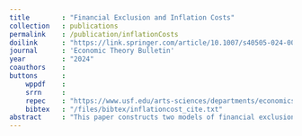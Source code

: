 ```yaml
---
title        : "Financial Exclusion and Inflation Costs"
collection   : publications
permalink    : /publication/inflationCosts
doilink      : "https://link.springer.com/article/10.1007/s40505-024-00265-x"
journal      : 'Economic Theory Bulletin'
year         : "2024"
coauthors    : 
buttons      : 
    wppdf    : 
    srrn     : 
    repec    : "https://www.usf.edu/arts-sciences/departments/economics/documents/wpaper/2023-01.pdf"
    bibtex   : "/files/bibtex/inflationcost_cite.txt"
abstract     : "This paper constructs two models of financial exclusion to assess the welfare costs of inflation. In the first, inflation costs are measured within a  classical endowment economy. The second includes a production sector and costly credit. Both models are calibrated to account for inflation costs in a high-inflation economy (developing country) and in a low-inflation economy (developed economy). In an endowment economy, when inflation is reduced from 1.5% to zero in a developed economy, the welfare costs for agents with (without) financial access are 0.38% (0.43%) consumption equivalent variation (CEV). In a model with costly credit, the welfare costs for agents with (without) financial access are 0.87% (1.3%) CEV. For developing countries, when inflation is reduced from 3.2% to zero, the welfare costs for agents with (without) financial access are 0.72% (2.56%) in an endowment economy. In the costly-credit model, the welfare costs for agents with (without) financial access are 0.3% (3.1%) CEV. The main finding is that there is a substantial asymmetry in welfare costs between individuals with and without access to financial services, especially in developing countries."    
---
```


